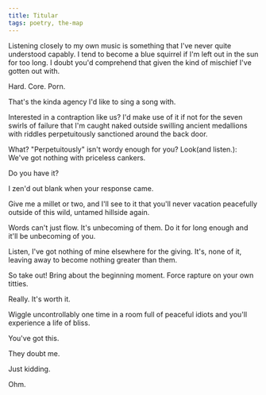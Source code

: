 ```yaml
---
title: Titular
tags: poetry, the-map
---
```


Listening closely to my own music is something that I've never quite understood capably. I tend to become a blue squirrel if I'm left out in the sun for too long. I doubt you'd comprehend that given the kind of mischief I've gotten out with. 

Hard. Core. Porn.

That's the kinda agency I'd like to sing a song with.

Interested in a contraption like us? I'd make use of it if not for the seven swirls of failure that I'm caught naked outside swilling ancient medallions with riddles perpetuitously sanctioned around the back door.

What? "Perpetuitously" isn't wordy enough for you? Look(and listen.):  We've got nothing with priceless cankers.

Do you have it?

I zen'd out blank when your response came.

Give me a millet or two, and I'll see to it that you'll never vacation peacefully outside of this wild, untamed hillside again.

Words can't just flow. It's unbecoming of them. Do it for long enough and it'll be unbecoming of you.

Listen, I've got nothing of mine elsewhere for the giving. It's, none of it, leaving away to become nothing greater than them.

So take out! Bring about the beginning moment. Force rapture on your own titties.

Really. It's worth it.

Wiggle uncontrollably one time in a room full of peaceful idiots and you'll experience a life of bliss.

You've got this.

They doubt me.

Just kidding.

Ohm.
